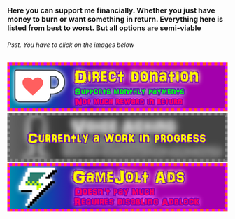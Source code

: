 ### Here you can support me financially. Whether you just have money to burn or want something in return. Everything here is listed from best to worst. But all options are semi-viable
###### Psst. You have to click on the images below


[![direct](/assets/images/direct.png)](https://ko-fi.com/pikakid98)
\
[![va](/assets/images/va_temp.png)](https://pikakid98.github.io/support-me/hire-me)
\
[![gj](/assets/images/gj.png)](https://gamejolt.com/@pikakid98)
